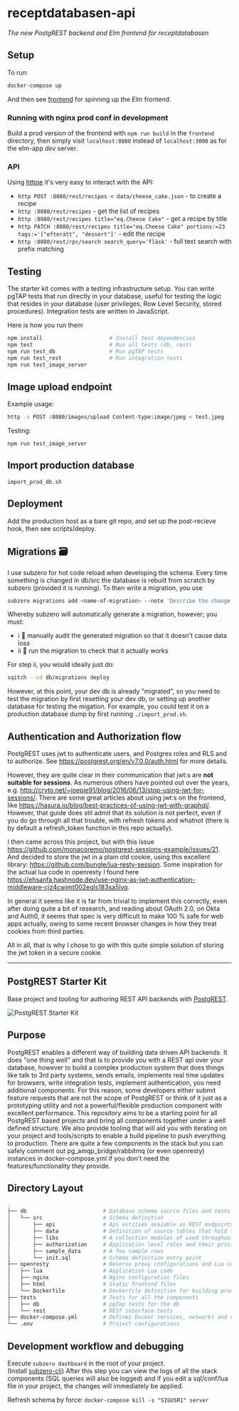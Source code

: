 # receptdatabasen-api

_The new PostgREST backend and Elm frontend for receptdatabasen_

## Setup

To run:

```bash
docker-compose up
```

And then see [frontend](./frontend/) for spinning up the Elm frontend.

### Running with nginx prod conf in development

Build a prod version of the frontend with `npm run build` in the `frontend` directory, then simply visit `localhost:8080` instead of `localhost:3000` as for the elm-app _dev_ server.

### API

Using [httpie](https://httpie.org/doc) it's very easy to interact with the API:

- `http POST :8080/rest/recipes < data/cheese_cake.json` - to create a recipe
- `http :8080/rest/recipes` - get the list of recipes
- `http :8080/rest/recipes title="eq.Cheese Cake"` - get a recipe by title
- `http PATCH :8080/rest/recipes title="eq.Cheese Cake" portions:=23 tags:='["efterätt", "dessert"]'` - edit the recipe
- `http :8080/rest/rpc/search search_query='fläsk'` - full text search with prefix matching

## Testing

The starter kit comes with a testing infrastructure setup.
You can write pgTAP tests that run directly in your database, useful for testing the logic that resides in your database (user privileges, Row Level Security, stored procedures).
Integration tests are written in JavaScript.

Here is how you run them

```bash
npm install                     # Install test dependencies
npm test                        # Run all tests (db, rest)
npm run test_db                 # Run pgTAP tests
npm run test_rest               # Run integration tests
npm run test_image_server
```

## Image upload endpoint

Example usage:

```bash
http -v POST :8080/images/upload Content-type:image/jpeg < test.jpeg
```

Testing:

```shell
npm run test_image_server
```

## Import production database

`import_prod_db.sh`

## Deployment

Add the production host as a bare git repo, and set up the post-recieve hook, then see scripts/deploy.

## Migrations 🗃

I use subzero for hot code reload when developing the schema.
Every time something is changed in db/src the database is rebuilt from scratch by subzero (provided it is running).
To then write a migration, you use

```bash
subzero migrations add <name-of-migration> --note 'Describe the change with a short note'
```

Whereby subzero will automatically generate a migration, however; you must:

- i 👮 manually audit the generated migration so that it doesn't cause data loss
- ii 🧪 run the migration to check that it actually works

For step ii, you would ideally just do:

```bash
sqitch --cd db/migrations deploy
```

However, at this point, your dev db is already "migrated", so you need to test the migration by first resetting your dev db, or setting up another database for testing the migation.
For example, you could test it on a production database dump by first running `./import_prod.sh`.

## Authentication and Authorization flow

PostgREST uses jwt to authenticate users, and Postgres roles and RLS and to authorize.
See https://postgrest.org/en/v7.0.0/auth.html for more details.

However, they are quite clear in their communication that jwt:s are **not suitable for sessions**.
As numerous others have pointed out over the years, e.g. http://cryto.net/~joepie91/blog/2016/06/13/stop-using-jwt-for-sessions/.
There are some great articles about using jwt:s on the frontend, like https://hasura.io/blog/best-practices-of-using-jwt-with-graphql/.
However, that guide does stil admit that its solution is not perfect, even if you do go through all that trouble, with refresh tokens and whatnot (there is by default a refresh_token function in this repo actually).

I then came across this project, but with this issue https://github.com/monacoremo/postgrest-sessions-example/issues/21.
And decided to store the jwt in a plain old cookie, using this excellent library: https://github.com/bungle/lua-resty-session.
Some inspiration for the actual lua code in openresty I found here https://ehsanfa.hashnode.dev/use-nginx-as-jwt-authentication-middleware-cjz4cwjmt002egls183sa5lvq.

In general it seems like it is far from trivial to implement this correctly, even after doing quite a bit of research, and reading about OAuth 2.0, on Okta and Auth0, it seems that spec is very difficult to make 100 % safe for web apps actually, owing to some recent browser changes in how they treat cookies from third parties.

All in all, that is why I chose to go with this quite simple solution of storing the jwt token in a secure cookie.

---

## PostgREST Starter Kit

Base project and tooling for authoring REST API backends with [PostgREST](https://postgrest.com).

![PostgREST Starter Kit](https://raw.githubusercontent.com/wiki/subzerocloud/postgrest-starter-kit/images/postgrest-starter-kit.gif "PostgREST Starter Kit")

## Purpose

PostgREST enables a different way of building data driven API backends. It does "one thing well" and that is to provide you with a REST api over your database, however to build a complex production system that does things like talk to 3rd party systems, sends emails, implements real time updates for browsers, write integration tests, implement authentication, you need additional components. For this reason, some developers either submit feature requests that are not the scope of PostgREST or think of it just as a prototyping utility and not a powerful/flexible production component with excellent performance. This repository aims to be a starting point for all PostgREST based projects and bring all components together under a well defined structure. We also provide tooling that will aid you with iterating on your project and tools/scripts to enable a build pipeline to push everything to production. There are quite a few components in the stack but you can safely comment out pg_amqp_bridge/rabbitmq (or even openresty) instances in docker-compose.yml if you don't need the features/functionality they provide.

## Directory Layout

```bash
.
├── db                        # Database schema source files and tests
│   └── src                   # Schema definition
│       ├── api               # Api entities avaiable as REST endpoints
│       ├── data              # Definition of source tables that hold the data
│       ├── libs              # A collection modules of used throughout the code
│       ├── authorization     # Application level roles and their privileges
│       ├── sample_data       # A few sample rows
│       └── init.sql          # Schema definition entry point
├── openresty                 # Reverse proxy configurations and Lua code
│   ├── lua                   # Application Lua code
│   ├── nginx                 # Nginx configuration files
│   ├── html                  # Static frontend files
│   └── Dockerfile            # Dockerfile definition for building production images
├── tests                     # Tests for all the components
│   ├── db                    # pgTap tests for the db
│   └── rest                  # REST interface tests
├── docker-compose.yml        # Defines Docker services, networks and volumes
└── .env                      # Project configurations

```

## Development workflow and debugging

Execute `subzero dashboard` in the root of your project.<br /> (Install [subzero-cli](https://github.com/subzerocloud/subzero-cli))
After this step you can view the logs of all the stack components (SQL queries will also be logged) and
if you edit a sql/conf/lua file in your project, the changes will immediately be applied.

Refresh schema by force: `docker-compose kill -s "SIGUSR1" server`
